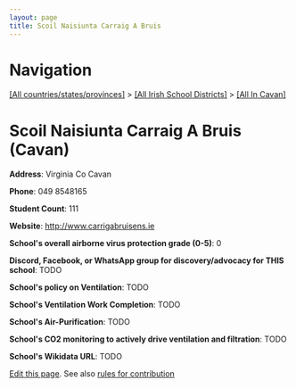 ```yaml
---
layout: page
title: Scoil Naisiunta Carraig A Bruis
---
```

# Navigation

[[All countries/states/provinces]](../../..) > [[All Irish School Districts]](../..) > [[All In Cavan]](..)

# Scoil Naisiunta Carraig A Bruis (Cavan)

**Address**: Virginia Co Cavan

**Phone**: 049 8548165

**Student Count**: 111

**Website**: <http://www.carrigabruisens.ie>

**School's overall airborne virus protection grade (0-5)**: 0

**Discord, Facebook, or WhatsApp group for discovery/advocacy for THIS school**: TODO

**School's policy on Ventilation**: TODO

**School's Ventilation Work Completion**: TODO

**School's Air-Purification**: TODO

**School's CO2 monitoring to actively drive ventilation and filtration**: TODO

**School's Wikidata URL**: TODO


[Edit this page](https://github.com/ventilate-schools/Ireland/edit/main/./Cavan/Scoil_Naisiunta_Carraig_A_Bruis.md). See also [rules for contribution](../../../contribution-rules/)